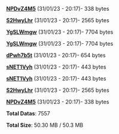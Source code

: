 [**NPDvZ4M5**](/data/NPDvZ4M5.txt) (31/01/23 - 20:17)- 338 bytes

[**S2HwyLhr**](/data/S2HwyLhr.txt) (31/01/23 - 20:17)- 2565 bytes

[**YgSLWmgw**](/data/YgSLWmgw.txt) (31/01/23 - 20:17)- 7704 bytes

[**YgSLWmgw**](/data/YgSLWmgw.txt) (31/01/23 - 20:17)- 7704 bytes

[**dPwh7b5t**](/data/dPwh7b5t.txt) (31/01/23 - 20:17)- 654 bytes

[**sNET1Vyh**](/data/sNET1Vyh.txt) (31/01/23 - 20:17)- 443 bytes

[**sNET1Vyh**](/data/sNET1Vyh.txt) (31/01/23 - 20:17)- 443 bytes

[**S2HwyLhr**](/data/S2HwyLhr.txt) (31/01/23 - 20:17)- 2565 bytes

[**NPDvZ4M5**](/data/NPDvZ4M5.txt) (31/01/23 - 20:17)- 338 bytes

**Total Datas**: 7557

**Total Size**: 50.30 MB / 50.3 MB